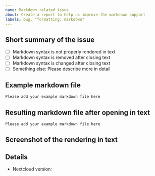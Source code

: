 ```yaml
---
name: Markdown related issue
about: Create a report to help us improve the markdown support
labels: bug, "formatting: markdown"
---
```


## Short summary of the issue

<!-- Add a short description of the issue -->

- [ ] Markdown syntax is not properly rendered in text
- [ ] Markdown syntax is removed after closing text
- [ ] Markdown syntax is changed after closing text
- [ ] Something else: Please describe more in detail

## Example markdown file

```markdown
Please add your example markdown file here
```

## Resulting markdown file after opening in text

```markdown
Please add your example markdown file here
```

## Screenshot of the rendering in text

<!-- Please insert a screenshot here -->

## Details
- Nextcloud version: 
